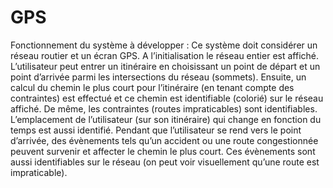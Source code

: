 # GPS
Fonctionnement du système à développer :  Ce système doit considérer un réseau routier et un écran GPS. A l’initialisation le réseau entier est affiché. L’utilisateur peut entrer un itinéraire en choisissant un point de départ et un point d’arrivée parmi les intersections du réseau (sommets). Ensuite, un calcul du chemin le plus court pour l’itinéraire (en tenant compte des contraintes) est effectué et ce chemin est identifiable (colorié) sur le réseau affiché. De même, les contraintes (routes impraticables) sont identifiables.  L’emplacement de l’utilisateur (sur son itinéraire) qui change en fonction du temps est aussi identifié. Pendant que l’utilisateur se rend vers le point d’arrivée, des évènements tels qu’un accident ou une route congestionnée peuvent survenir et affecter le chemin le plus court. Ces évènements sont aussi identifiables sur le réseau (on peut voir visuellement qu’une route est impraticable).

